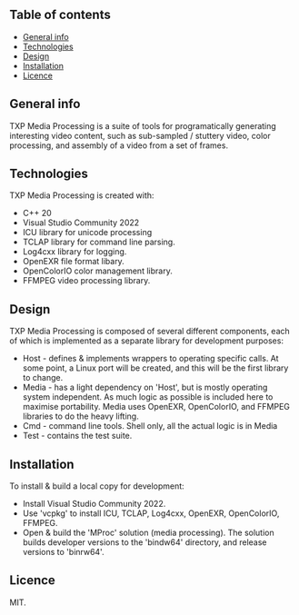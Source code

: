 ## Table of contents
* [General info](#general-info)
* [Technologies](#technologies)
* [Design](#design)
* [Installation](#installation)
* [Licence](#licence)

## General info
TXP Media Processing is a suite of tools for programatically generating interesting video content, such as sub-sampled / stuttery video, color processing, and assembly of a video from a set of frames.  

## Technologies
TXP Media Processing is created with:
* C++ 20 
* Visual Studio Community 2022
* ICU library for unicode processing 
* TCLAP library for command line parsing.
* Log4cxx library for logging.
* OpenEXR file format libary.
* OpenColorIO color management library. 
* FFMPEG video processing library. 
	
## Design
TXP Media Processing is composed of several different components, each of which is implemented as a separate library for development purposes:
* Host - defines & implements wrappers to operating specific calls. At some point, a Linux port will be created, and this will be the first library to change. 
* Media - has a light dependency on 'Host', but is mostly operating system independent. As much logic as possible is included here to maximise portability. Media uses OpenEXR, OpenColorIO, and FFMPEG libraries to do the heavy lifting. 
* Cmd - command line tools. Shell only, all the actual logic is in Media
* Test - contains the test suite. 
 

## Installation
To install & build a local copy for development:
* Install Visual Studio Community 2022.  
* Use 'vcpkg' to install ICU, TCLAP, Log4cxx, OpenEXR, OpenColorIO, FFMPEG. 
* Open & build the 'MProc' solution (media processing). The solution builds developer versions to the 'bindw64' directory, and release versions to 'binrw64'.

## Licence

MIT. 
